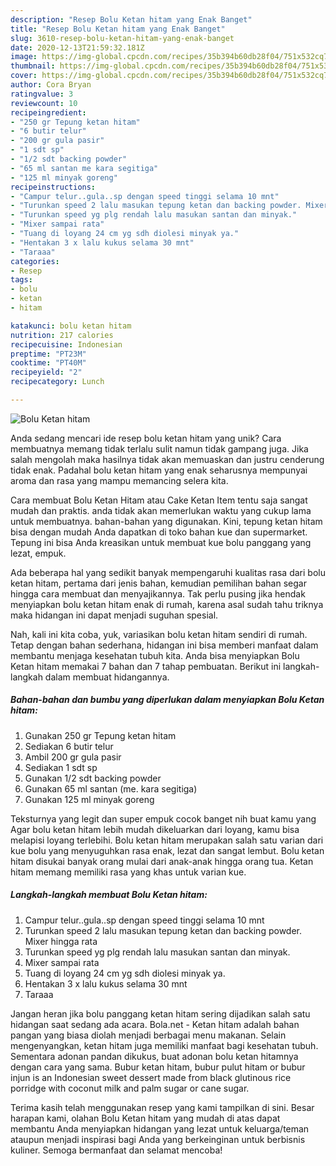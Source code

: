 ```yaml
---
description: "Resep Bolu Ketan hitam yang Enak Banget"
title: "Resep Bolu Ketan hitam yang Enak Banget"
slug: 3610-resep-bolu-ketan-hitam-yang-enak-banget
date: 2020-12-13T21:59:32.181Z
image: https://img-global.cpcdn.com/recipes/35b394b60db28f04/751x532cq70/bolu-ketan-hitam-foto-resep-utama.jpg
thumbnail: https://img-global.cpcdn.com/recipes/35b394b60db28f04/751x532cq70/bolu-ketan-hitam-foto-resep-utama.jpg
cover: https://img-global.cpcdn.com/recipes/35b394b60db28f04/751x532cq70/bolu-ketan-hitam-foto-resep-utama.jpg
author: Cora Bryan
ratingvalue: 3
reviewcount: 10
recipeingredient:
- "250 gr Tepung ketan hitam"
- "6 butir telur"
- "200 gr gula pasir"
- "1 sdt sp"
- "1/2 sdt backing powder"
- "65 ml santan me kara segitiga"
- "125 ml minyak goreng"
recipeinstructions:
- "Campur telur..gula..sp dengan speed tinggi selama 10 mnt"
- "Turunkan speed 2 lalu masukan tepung ketan dan backing powder. Mixer hingga rata"
- "Turunkan speed yg plg rendah lalu masukan santan dan minyak."
- "Mixer sampai rata"
- "Tuang di loyang 24 cm yg sdh diolesi minyak ya."
- "Hentakan 3 x lalu kukus selama 30 mnt"
- "Taraaa"
categories:
- Resep
tags:
- bolu
- ketan
- hitam

katakunci: bolu ketan hitam 
nutrition: 217 calories
recipecuisine: Indonesian
preptime: "PT23M"
cooktime: "PT40M"
recipeyield: "2"
recipecategory: Lunch

---
```



![Bolu Ketan hitam](https://img-global.cpcdn.com/recipes/35b394b60db28f04/751x532cq70/bolu-ketan-hitam-foto-resep-utama.jpg)

Anda sedang mencari ide resep bolu ketan hitam yang unik? Cara membuatnya memang tidak terlalu sulit namun tidak gampang juga. Jika salah mengolah maka hasilnya tidak akan memuaskan dan justru cenderung tidak enak. Padahal bolu ketan hitam yang enak seharusnya mempunyai aroma dan rasa yang mampu memancing selera kita.

Cara membuat Bolu Ketan Hitam atau Cake Ketan Item tentu saja sangat mudah dan praktis. anda tidak akan memerlukan waktu yang cukup lama untuk membuatnya. bahan-bahan yang digunakan. Kini, tepung ketan hitam bisa dengan mudah Anda dapatkan di toko bahan kue dan supermarket. Tepung ini bisa Anda kreasikan untuk membuat kue bolu panggang yang lezat, empuk.

Ada beberapa hal yang sedikit banyak mempengaruhi kualitas rasa dari bolu ketan hitam, pertama dari jenis bahan, kemudian pemilihan bahan segar hingga cara membuat dan menyajikannya. Tak perlu pusing jika hendak menyiapkan bolu ketan hitam enak di rumah, karena asal sudah tahu triknya maka hidangan ini dapat menjadi suguhan spesial.


Nah, kali ini kita coba, yuk, variasikan bolu ketan hitam sendiri di rumah. Tetap dengan bahan sederhana, hidangan ini bisa memberi manfaat dalam membantu menjaga kesehatan tubuh kita. Anda bisa menyiapkan Bolu Ketan hitam memakai 7 bahan dan 7 tahap pembuatan. Berikut ini langkah-langkah dalam membuat hidangannya.

<!--inarticleads1-->

##### Bahan-bahan dan bumbu yang diperlukan dalam menyiapkan Bolu Ketan hitam:

1. Gunakan 250 gr Tepung ketan hitam
1. Sediakan 6 butir telur
1. Ambil 200 gr gula pasir
1. Sediakan 1 sdt sp
1. Gunakan 1/2 sdt backing powder
1. Gunakan 65 ml santan (me. kara segitiga)
1. Gunakan 125 ml minyak goreng


Teksturnya yang legit dan super empuk cocok banget nih buat kamu yang Agar bolu ketan hitam lebih mudah dikeluarkan dari loyang, kamu bisa melapisi loyang terlebihi. Bolu ketan hitam merupakan salah satu varian dari kue bolu yang menyuguhkan rasa enak, lezat dan sangat lembut. Bolu ketan hitam disukai banyak orang mulai dari anak-anak hingga orang tua. Ketan hitam memang memiliki rasa yang khas untuk varian kue. 

<!--inarticleads2-->

##### Langkah-langkah membuat Bolu Ketan hitam:

1. Campur telur..gula..sp dengan speed tinggi selama 10 mnt
1. Turunkan speed 2 lalu masukan tepung ketan dan backing powder. Mixer hingga rata
1. Turunkan speed yg plg rendah lalu masukan santan dan minyak.
1. Mixer sampai rata
1. Tuang di loyang 24 cm yg sdh diolesi minyak ya.
1. Hentakan 3 x lalu kukus selama 30 mnt
1. Taraaa


Jangan heran jika bolu panggang ketan hitam sering dijadikan salah satu hidangan saat sedang ada acara. Bola.net - Ketan hitam adalah bahan pangan yang biasa diolah menjadi berbagai menu makanan. Selain mengenyangkan, ketan hitam juga memiliki manfaat bagi kesehatan tubuh. Sementara adonan pandan dikukus, buat adonan bolu ketan hitamnya dengan cara yang sama. Bubur ketan hitam, bubur pulut hitam or bubur injun is an Indonesian sweet dessert made from black glutinous rice porridge with coconut milk and palm sugar or cane sugar. 

Terima kasih telah menggunakan resep yang kami tampilkan di sini. Besar harapan kami, olahan Bolu Ketan hitam yang mudah di atas dapat membantu Anda menyiapkan hidangan yang lezat untuk keluarga/teman ataupun menjadi inspirasi bagi Anda yang berkeinginan untuk berbisnis kuliner. Semoga bermanfaat dan selamat mencoba!
